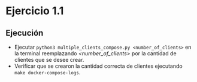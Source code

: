 # Ejercicio 1.1

## Ejecución
- Ejecutar `python3 multiple_clients_compose.py <number_of_clients>` en la terminal reemplazando *<number_of_clients>* por la cantidad de clientes que se desee crear.
- Verificar que se crearon la cantidad correcta de clientes ejecutando `make docker-compose-logs`.